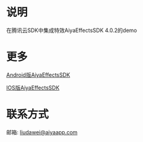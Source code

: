 # 说明
在腾讯云SDK中集成特效AiyaEffectsSDK 4.0.2的demo

# 更多
[Android版AiyaEffectsSDK](https://github.com/aiyaapp/AiyaEffectsAndroid)

[IOS版AiyaEffectsSDK](https://github.com/aiyaapp/AiyaEffectsIOS)


# 联系方式
邮箱: <liudawei@aiyaapp.com>
